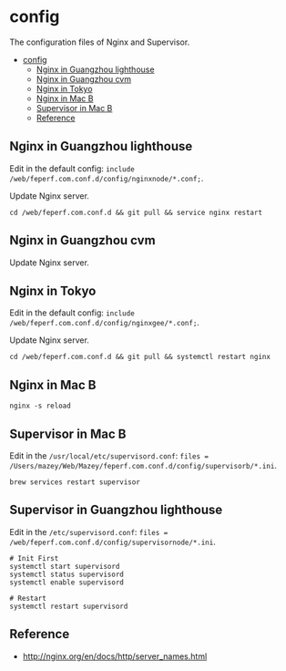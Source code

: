 # config

The configuration files of Nginx and Supervisor.

- [config](#config)
  - [Nginx in Guangzhou lighthouse](#nginx-in-guangzhou-lighthouse)
  - [Nginx in Guangzhou cvm](#nginx-in-guangzhou-cvm)
  - [Nginx in Tokyo](#nginx-in-tokyo)
  - [Nginx in Mac B](#nginx-in-mac-b)
  - [Supervisor in Mac B](#supervisor-in-mac-b)
  - [Reference](#reference)

## Nginx in Guangzhou lighthouse

Edit in the default config: `include /web/feperf.com.conf.d/config/nginxnode/*.conf;`.

Update Nginx server.

```
cd /web/feperf.com.conf.d && git pull && service nginx restart
```

## Nginx in Guangzhou cvm

Update Nginx server.

## Nginx in Tokyo

Edit in the default config: `include /web/feperf.com.conf.d/config/nginxgee/*.conf;`.

Update Nginx server.

```
cd /web/feperf.com.conf.d && git pull && systemctl restart nginx
```

## Nginx in Mac B

```
nginx -s reload
```

## Supervisor in Mac B

Edit in the `/usr/local/etc/supervisord.conf`: `files = /Users/mazey/Web/Mazey/feperf.com.conf.d/config/supervisorb/*.ini`.

```
brew services restart supervisor
```

## Supervisor in Guangzhou lighthouse

Edit in the `/etc/supervisord.conf`: `files = /web/feperf.com.conf.d/config/supervisornode/*.ini`.

```
# Init First
systemctl start supervisord
systemctl status supervisord
systemctl enable supervisord

# Restart
systemctl restart supervisord
```

## Reference

- http://nginx.org/en/docs/http/server_names.html
